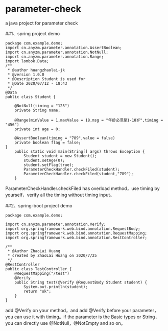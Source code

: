 # parameter-check
a java project for parameter check

##1、spring project demo
```
package com.example.demo;
import cn.anyzm.parameter.annotation.AssertBoolean;
import cn.anyzm.parameter.annotation.NotNull;
import cn.anyzm.parameter.annotation.Range;
import lombok.Data;
/**
 * @author huangzhaolai-jk
 * @version 1.0.0
 * @Description Student is used for
 * @Date 2020/07/12 - 18:43
 */
@Data
public class Student {

    @NotNull(timing = "123")
    private String name;

    @Range(minValue = 1,maxValue = 18,msg = "年龄必须是1-18岁",timing = "456")
    private int age = 0;

    @AssertBoolean(timing = "789",value = false)
    private boolean flag = false;
}
    public static void main(String[] args) throws Exception {
        Student student = new Student();
        student.setAge(0);
        student.setFlag(true);
        ParameterCheckHandler.checkFiled(student);
        ParameterCheckHandler.checkFiled(student,"789");
    }
```
ParameterCheckHandler.checkFiled has overload method，use timing by yourself，verify all the timing without timing input。

##2、spring-boot project demo
```
package com.example.demo;

import cn.anyzm.parameter.annotation.Verify;
import org.springframework.web.bind.annotation.RequestBody;
import org.springframework.web.bind.annotation.RequestMapping;
import org.springframework.web.bind.annotation.RestController;

/**
 * @Author ZhaoLai Huang
 * created by ZhaoLai Huang on 2020/7/25
 */
@RestController
public class TestController {
    @RequestMapping("/test")
    @Verify
    public String test(@Verify @RequestBody Student student) {
        System.out.println(student);
        return "ok";
    }
}

```
add @Verify on your method，and add @Verify before your parameter，you can use it with timing。if the parameter is the Basic types or String，you can directly use @NotNull，@NotEmpty and so on。
